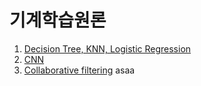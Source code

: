 # 기계학습원론

1. [Decision Tree, KNN, Logistic Regression](https://github.com/jun4021/CS-review/blob/master/Fundamental%20of%20Machine%20Learning/HW1/HW1.ipynb)
2. [CNN](https://github.com/jun4021/CS-review/blob/master/Fundamental%20of%20Machine%20Learning/HW2/HW2.ipynb)
3. [Collaborative filtering](https://github.com/jun4021/CS-review/blob/master/Fundamental%20of%20Machine%20Learning/HW3/HW3.ipynb)
asaa
